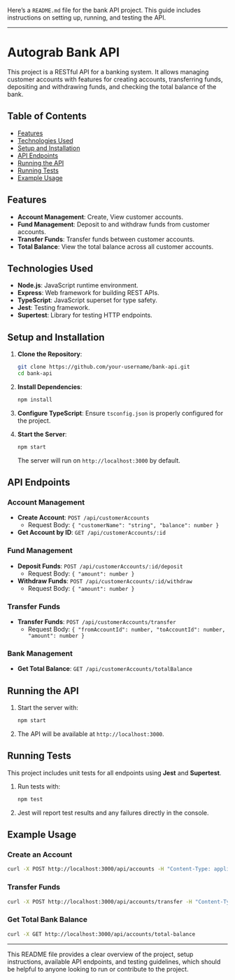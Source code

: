 
Here’s a `README.md` file for the bank API project. This guide includes instructions on setting up, running, and testing the API.

---

# Autograb Bank API

This project is a RESTful API for a banking system. It allows managing customer accounts with features for creating accounts, transferring funds, depositing and withdrawing funds, and checking the total balance of the bank.

## Table of Contents

- [Features](#features)
- [Technologies Used](#technologies-used)
- [Setup and Installation](#setup-and-installation)
- [API Endpoints](#api-endpoints)
- [Running the API](#running-the-api)
- [Running Tests](#running-tests)
- [Example Usage](#example-usage)

## Features

- **Account Management**: Create, View customer accounts.
- **Fund Management**: Deposit to and withdraw funds from customer accounts.
- **Transfer Funds**: Transfer funds between customer accounts.
- **Total Balance**: View the total balance across all customer accounts.

## Technologies Used

- **Node.js**: JavaScript runtime environment.
- **Express**: Web framework for building REST APIs.
- **TypeScript**: JavaScript superset for type safety.
- **Jest**: Testing framework.
- **Supertest**: Library for testing HTTP endpoints.

## Setup and Installation

1. **Clone the Repository**:
   ```bash
   git clone https://github.com/your-username/bank-api.git
   cd bank-api
   ```

2. **Install Dependencies**:
   ```bash
   npm install
   ```

3. **Configure TypeScript**:
   Ensure `tsconfig.json` is properly configured for the project.

4. **Start the Server**:
   ```bash
   npm start
   ```
   The server will run on `http://localhost:3000` by default.

## API Endpoints

### Account Management

- **Create Account**: `POST /api/customerAccounts`
  - Request Body: `{ "customerName": "string", "balance": number }`
- **Get Account by ID**: `GET /api/customerAccounts/:id`

### Fund Management

- **Deposit Funds**: `POST /api/customerAccounts/:id/deposit`
  - Request Body: `{ "amount": number }`
- **Withdraw Funds**: `POST /api/customerAccounts/:id/withdraw`
  - Request Body: `{ "amount": number }`

### Transfer Funds

- **Transfer Funds**: `POST /api/customerAccounts/transfer`
  - Request Body: `{ "fromAccountId": number, "toAccountId": number, "amount": number }`

### Bank Management

- **Get Total Balance**: `GET /api/customerAccounts/totalBalance`

## Running the API

1. Start the server with:
   ```bash
   npm start
   ```
2. The API will be available at `http://localhost:3000`.

## Running Tests

This project includes unit tests for all endpoints using **Jest** and **Supertest**.

1. Run tests with:
   ```bash
   npm test
   ```
2. Jest will report test results and any failures directly in the console.

## Example Usage

### Create an Account

```bash
curl -X POST http://localhost:3000/api/accounts -H "Content-Type: application/json" -d '{"name": "John Doe", "balance": 500}'
```

### Transfer Funds

```bash
curl -X POST http://localhost:3000/api/accounts/transfer -H "Content-Type: application/json" -d '{"fromAccountId": 1, "toAccountId": 2, "amount": 100}'
```

### Get Total Bank Balance

```bash
curl -X GET http://localhost:3000/api/accounts/total-balance
```


---

This README file provides a clear overview of the project, setup instructions, available API endpoints, and testing guidelines, which should be helpful to anyone looking to run or contribute to the project.